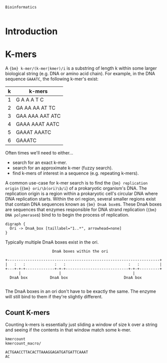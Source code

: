 ```{title}
Bioinformatics
```

```{toc}
```

# Introduction



# K-mers

A `{bm} k-mer/(k-mer|kmer)/i` is a substring of length k within some larger biological string (e.g. DNA or amino acid chain). For example, in the DNA sequence `GAAATC`, the following k-mer's exist:

| k | k-mers          |
|---|-----------------|
| 1 | G A A A T C     |
| 2 | GA AA AA AT TC  |
| 3 | GAA AAA AAT ATC |
| 4 | GAAA AAAT AATC  |
| 5 | GAAAT AAATC     |
| 6 | GAAATC          |

Often times we'll need to either...

* search for an exact k-mer.
* search for an approximate k-mer (fuzzy search).
* find k-mers of interest in a sequence (e.g. repeating k-mers).

A common use-case for k-mer search is to find the `{bm} replication origin` (`{bm} ori/\b(ori)\b/i`) of a prokaryotic organism's DNA. The replication origin is a region within a prokaryotic cell's circular DNA where DNA replication starts. Within the ori region, several smaller regions exist that contain DNA sequences known as `{bm} DnaA box`es. These DnaA boxes are sequences that enzymes responsible for DNA strand replication (`{bm} DNA polymerase`s) bind to to begin the process of replication.

```{dot}
digraph {
  Ori -> DnaA_box [taillabel="1..*", arrowhead=none]
}
```

Typically multiple DnaA boxes exist in the ori.

```
                     DnaA boxes within the ori

+--------------------------------------------------------------------+
|   :   :             :   :                            :   :         |
+---+-+-+-------------+-+-+----------------------------+-+-+---------+
      |                 |                                |           
  DnaA box          DnaA box                         DnaA box        
    
```

The DnaA boxes in an ori don't have to be exactly the same. The enzyme will still bind to them if they're slightly different.

## Count K-mers

Counting k-mers is essentially just sliding a window of size k over a string and seeing if the contents in that window match some k-mer.

```{define-block}
kmercount
kmercount_macro/
```

```{kmercount}
ACTGAACCTTACACTTAAAGGAGATGATGATTCAAAT
AC
```